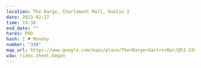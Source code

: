 ```yaml
---
location: The Barge, Charlemont Mall, Dublin 2
date: 2023-02-27
time: 19:30
end_date: ""
hares: PHD
hash: I ♥ Monday
number: "330"
map_url: https://www.google.com/maps/place/The+Barge+Gastro+Bar/@53.3306023,-6.2628151,17z/data=!3m1!4b1!4m5!3m4!1s0x48670cf1d0ca2821:0x932278b29fcbb15f!8m2!3d53.3306173!4d-6.2605979
w3w: rides.sheet.began
---
```

